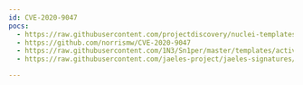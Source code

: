 ```yaml
---
id: CVE-2020-9047
pocs:
  - https://raw.githubusercontent.com/projectdiscovery/nuclei-templates/master/cves/2020/CVE-2020-9047.yaml
  - https://github.com/norrismw/CVE-2020-9047
  - https://raw.githubusercontent.com/1N3/Sn1per/master/templates/active/CVE-2020-9047_-_exacqVision_Web_Service_Remote_Code_Execution.sh
  - https://raw.githubusercontent.com/jaeles-project/jaeles-signatures/master/cves/exacqvision-web-service-rce-cve-2020-9047.yaml

---
```

